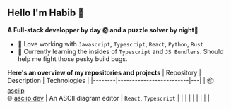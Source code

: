 ## Hello I'm Habib 👋

**A Full-stack developper by day 🌞 and a puzzle solver by night🌛**

- 🔭 Love working with `Javascript`, `Typescript`, `React`, `Python`, `Rust`
- 🌱 Currently learning the insides of `Typescript` and `JS Bundlers`. Should help me fight those pesky build bugs.

**Here's an overview of my repositories and projects**
| Repository | Description | Technologies  |
|--------|-------------------------|---|
| 📦 [asciip](https://github.com/hhourani27/asciip) <br/> 🌐 [asciip.dev](https://asciip.dev/) | An ASCII diagram editor | `React`, `Typescript`  |
|        |                         |   |
|        |                         |   |

<!--
**hhourani27/hhourani27** is a ✨ _special_ ✨ repository because its `README.md` (this file) appears on your GitHub profile.

Here are some ideas to get you started:

- 🔭 I’m currently working on ...
- 🌱 I’m currently learning ...
- 👯 I’m looking to collaborate on ...
- 🤔 I’m looking for help with ...
- 💬 Ask me about ...
- 📫 How to reach me: ...
- 😄 Pronouns: ...
- ⚡ Fun fact: ...
-->
